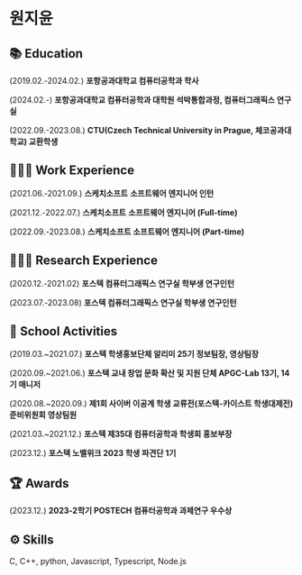 # 원지윤


## **📚 Education**

(2019.02.-2024.02.) **포항공과대학교 컴퓨터공학과 학사**

(2024.02.-) **포항공과대학교 컴퓨터공학과 대학원 석박통합과정, 컴퓨터그래픽스 연구실**

(2022.09.-2023.08.) **CTU(Czech Technical University in Prague, 체코공과대학교) 교환학생** 



## **👩🏻‍💻 Work Experience**

(2021.06.-2021.09.) **스케치소프트** **소프트웨어 엔지니어 인턴**

(2021.12.-2022.07.)  **스케치소프트** **소프트웨어 엔지니어 (Full-time)**

(2022.09.-2023.08.) **스케치소프트 소프트웨어 엔지니어 (Part-time)**


## **👩🏻‍🔬 Research Experience**

(2020.12.-2021.02) **포스텍 컴퓨터그래픽스 연구실 학부생 연구인턴**

(2023.07.-2023.08) **포스텍 컴퓨터그래픽스 연구실 학부생 연구인턴**



## **🏫 School Activities**

(2019.03.~2021.07.) **포스텍 학생홍보단체 알리미 25기 정보팀장, 영상팀장**

(2020.09.~2021.06.) **포스텍 교내 창업 문화 확산 및 지원 단체 APGC-Lab 13기, 14기 매니저**

(2020.08.~2020.09.) **제1회 사이버 이공계 학생 교류전(포스텍-카이스트 학생대제전) 준비위원회 영상팀원**

(2021.03.~2021.12.) **포스텍 제35대 컴퓨터공학과 학생회 홍보부장**

(2023.12.) **포스텍 노벨위크 2023 학생 파견단 1기**



## **🏆 Awards**
(2023.12.) **2023-2학기 POSTECH 컴퓨터공학과 과제연구 우수상**



## **⚙️ Skills**

C, C++, python, Javascript, Typescript, Node.js
